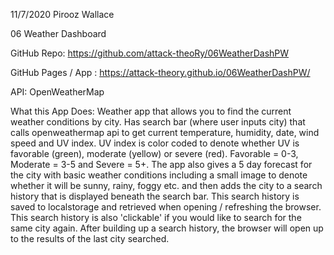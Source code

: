 11/7/2020
Pirooz Wallace

06 Weather Dashboard

GitHub Repo: https://github.com/attack-theoRy/06WeatherDashPW

GitHub Pages / App : https://attack-theory.github.io/06WeatherDashPW/

API: OpenWeatherMap

What this App Does:
Weather app that allows you to find the current weather conditions by city. Has search bar (where user inputs city) that calls openweathermap api to get 
current temperature, humidity, date, wind speed and UV index. UV index is color coded to denote whether UV is favorable (green), moderate (yellow) or severe (red). Favorable = 0-3, Moderate = 3-5 and Severe = 5+. The app also gives a 5 day forecast for the city with basic weather conditions including a small image to denote whether it will be sunny, rainy, foggy etc. and then adds the city to a search history that is displayed beneath the search bar.  This search history is saved to localstorage and retrieved when opening / refreshing the browser.  This search history is also 'clickable' if you would like to search for the same city again. After building up a search history, the browser will open up to the results of the last city searched.



